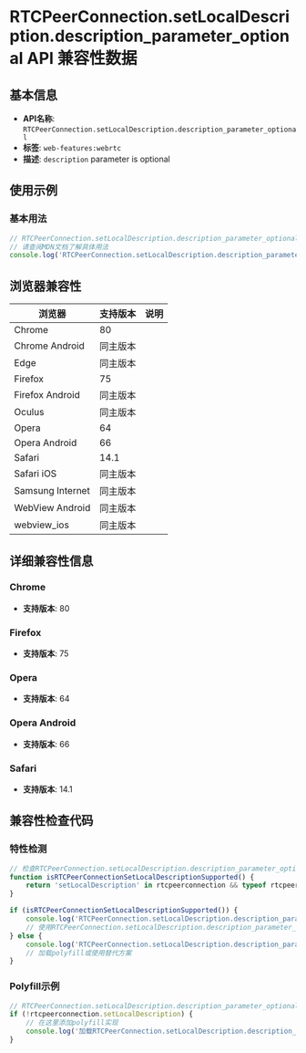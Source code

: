 # RTCPeerConnection.setLocalDescription.description_parameter_optional API 兼容性数据

## 基本信息

- **API名称**: `RTCPeerConnection.setLocalDescription.description_parameter_optional`
- **标签**: `web-features:webrtc`
- **描述**: `description` parameter is optional

## 使用示例

### 基本用法

```javascript
// RTCPeerConnection.setLocalDescription.description_parameter_optional 使用示例
// 请查阅MDN文档了解具体用法
console.log('RTCPeerConnection.setLocalDescription.description_parameter_optional API');
```

## 浏览器兼容性

| 浏览器 | 支持版本 | 说明 |
|--------|----------|------|
| Chrome | 80 |  |
| Chrome Android | 同主版本 |  |
| Edge | 同主版本 |  |
| Firefox | 75 |  |
| Firefox Android | 同主版本 |  |
| Oculus | 同主版本 |  |
| Opera | 64 |  |
| Opera Android | 66 |  |
| Safari | 14.1 |  |
| Safari iOS | 同主版本 |  |
| Samsung Internet | 同主版本 |  |
| WebView Android | 同主版本 |  |
| webview_ios | 同主版本 |  |

## 详细兼容性信息

### Chrome

- **支持版本**: 80

### Firefox

- **支持版本**: 75

### Opera

- **支持版本**: 64

### Opera Android

- **支持版本**: 66

### Safari

- **支持版本**: 14.1

## 兼容性检查代码

### 特性检测

```javascript
// 检查RTCPeerConnection.setLocalDescription.description_parameter_optional是否支持
function isRTCPeerConnectionSetLocalDescriptionSupported() {
    return 'setLocalDescription' in rtcpeerconnection && typeof rtcpeerconnection.setLocalDescription === 'function';
}

if (isRTCPeerConnectionSetLocalDescriptionSupported()) {
    console.log('RTCPeerConnection.setLocalDescription.description_parameter_optional 支持');
    // 使用RTCPeerConnection.setLocalDescription.description_parameter_optional
} else {
    console.log('RTCPeerConnection.setLocalDescription.description_parameter_optional 不支持，需要polyfill');
    // 加载polyfill或使用替代方案
}
```

### Polyfill示例

```javascript
// RTCPeerConnection.setLocalDescription.description_parameter_optional polyfill
if (!rtcpeerconnection.setLocalDescription) {
    // 在这里添加polyfill实现
    console.log('加载RTCPeerConnection.setLocalDescription.description_parameter_optional polyfill');
}
```

